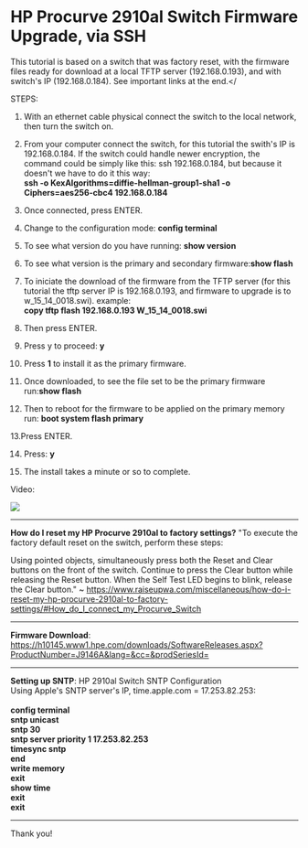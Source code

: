 # HP Procurve 2910al Switch Firmware Upgrade, via SSH

This tutorial is based on a switch that was factory reset, with the firmware files ready for download at a local TFTP server (192.168.0.193), and with switch's IP (192.168.0.184). See important links at the end.</


STEPS:<br>
01. With an ethernet cable physical connect the switch to the local network, then turn the switch on.

02. From your computer connect the switch, for this tutorial the swith's IP is 192.168.0.184.
If the switch could handle newer encryption, the command could be simply like this: ssh 192.168.0.184, but because it doesn't we have to do it this way: 
<br><b>ssh -o KexAlgorithms=diffie-hellman-group1-sha1 -o Ciphers=aes256-cbc4 192.168.0.184</b><br>

03. Once connected, press ENTER.

04. Change to the configuration mode:
<b>config terminal</b>

05. To see what version do you have running: <b>show version</b>

06. To see what version is the primary and secondary firmware:<b>show flash</b>

07. To iniciate the download of the firmware from the TFTP server (for this tutorial the tftp server IP is 192.168.0.193, and firmware to upgrade is to w_15_14_0018.swi). example:<br>
<b>copy tftp flash 192.168.0.193 W_15_14_0018.swi</b>

08. Then press ENTER.

09. Press y to proceed: <b>y</b>

10. Press <b>1</b> to install it as the primary firmware.

11. Once downloaded, to see the file set to be the primary firmware run:<b>show flash</b>

12. Then to reboot for the firmware to be applied on the primary memory run:
<b>boot system flash primary</b>

13.Press ENTER.

14. Press: <b>y</b>

15. The install takes a minute or so to complete. 

<p>Video:</p>
<a href="https://asciinema.org/a/lI25HbwvQal93jbvbSsXSvY1u?t=8" target="_blank"><img src="https://asciinema.org/a/lI25HbwvQal93jbvbSsXSvY1u.svg" /></a>
<p></p>


-------------------------------------------------------------------------------------------------------

<b>How do I reset my HP Procurve 2910al to factory settings?</b>
"To execute the factory default reset on the switch, perform these steps:

Using pointed objects, simultaneously press both the Reset and Clear buttons on the front of the switch.
Continue to press the Clear button while releasing the Reset button.
When the Self Test LED begins to blink, release the Clear button." ~ 
https://www.raiseupwa.com/miscellaneous/how-do-i-reset-my-hp-procurve-2910al-to-factory-settings/#How_do_I_connect_my_Procurve_Switch

-------------------------------------------------------------------------------------------------------

<b>Firmware Download</b>: 
https://h10145.www1.hpe.com/downloads/SoftwareReleases.aspx?ProductNumber=J9146A&lang=&cc=&prodSeriesId=

-------------------------------------------------------------------------------------------------------

<b>Setting up SNTP</b>:
HP 2910al Switch SNTP Configuration<br> 
Using Apple's SNTP server's IP, time.apple.com = 17.253.82.253:<br>
<br>
<b>config terminal</b><br>
<b>sntp unicast</b><br>
<b>sntp 30</b><br>
<b>sntp server priority 1 17.253.82.253</b><br>
<b>timesync sntp</b><br>
<b>end</b><br>
<b>write memory</b><br>
<b>exit</b><br>
<b>show time</b><br>
<b>exit</b><br>
<b>exit</b><br>

-------------------------------------------------------------------------------------------------------

Thank you!

